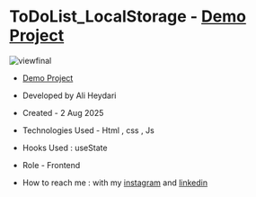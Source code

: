 # ToDoList_LocalStorage - [Demo Project](https://aliheydarii.github.io/ToDoList/)

![viewfinal](https://github.com/user-attachments/assets/e3cbcbcb-78ef-49ff-a91f-aa035fbf7785)

- [Demo Project](https://aliheydarii.github.io/ToDoList/)

- Developed by Ali Heydari

- Created - 2 Aug 2025

- Technologies Used - Html , css , Js

- Hooks Used : useState 

- Role - Frontend

- How to reach me : with my [instagram](https://www.instagram.com/alifront_com/) and [linkedin](https://www.linkedin.com/in/ali-heydari-3567b2191/)
